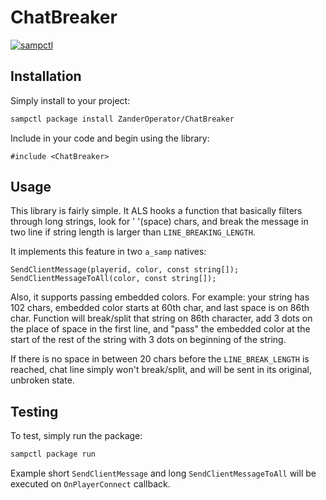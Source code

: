 # ChatBreaker

[![sampctl](https://img.shields.io/badge/sampctl-ChatBreaker-2f2f2f.svg?style=for-the-badge)](https://github.com/ZanderOperator/ChatBreaker)

<!--
Short description of your library, why it's useful, some examples, pictures or
videos. Link to your forum release thread too.

Remember: You can use "forumfmt" to convert this readme to forum BBCode!

What the sections below should be used for:

`## Installation`: Leave this section un-edited unless you have some specific
additional installation procedure.

`## Testing`: Whether your library is tested with a simple `main()` and `print`,
unit-tested, or demonstrated via prompting the player to connect, you should
include some basic information for users to try out your code in some way.

And finally, maintaining your version number`:

* Follow [Semantic Versioning](https://semver.org/)
* When you release a new version, update `VERSION` and `git tag` it
* Versioning is important for sampctl to use the version control features

Happy Pawning!
-->

## Installation

Simply install to your project:

```bash
sampctl package install ZanderOperator/ChatBreaker
```

Include in your code and begin using the library:

```pawn
#include <ChatBreaker>
```

## Usage

<!--
Write your code documentation or examples here. If your library is documented in
the source code, direct users there. If not, list your API and describe it well
in this section. If your library is passive and has no API, simply omit this
section.
-->
This library is fairly simple. It ALS hooks a function that basically filters through long strings, look for ' '(space) chars, and break the message in two line if string length is larger than ```LINE_BREAKING_LENGTH```. 

It implements this feature in two ```a_samp``` natives:
```
SendClientMessage(playerid, color, const string[]);
SendClientMessageToAll(color, const string[]);
```

Also, it supports passing embedded colors. For example: your string has 102 chars, embedded color starts at 60th char, and last space is on 86th char. Function will break/split that string on 86th character, add 3 dots on the place of space in the first line, and "pass" the embedded color at the start of the rest of the string with 3 dots on beginning of the string. 

If there is no space in between 20 chars before the ```LINE_BREAK_LENGTH``` is reached, chat line simply won't break/split, and will be sent in its original, unbroken state.

## Testing

<!--
Depending on whether your package is tested via in-game "demo tests" or
y_testing unit-tests, you should indicate to readers what to expect below here.
-->

To test, simply run the package:

```bash
sampctl package run
```
Example short ```SendClientMessage``` and long ```SendClientMessageToAll``` will be executed on ```OnPlayerConnect``` callback.
